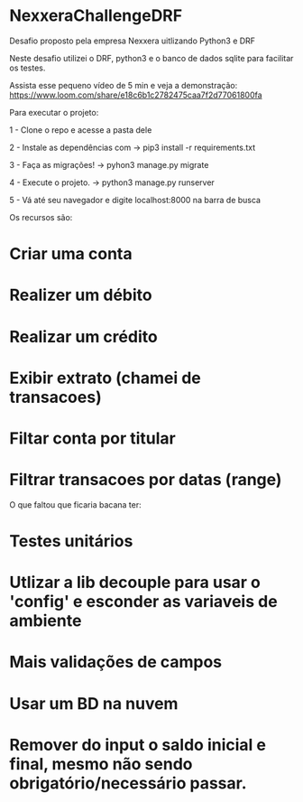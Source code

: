 # NexxeraChallengeDRF
Desafio proposto pela empresa Nexxera uitlizando Python3 e DRF

Neste desafio utilizei o DRF, python3 e o banco de dados sqlite para facilitar os testes.

Assista esse pequeno vídeo de 5 min e veja a demonstração:  https://www.loom.com/share/e18c6b1c2782475caa7f2d77061800fa

Para executar o projeto:

1 - Clone o repo e acesse a pasta dele

2 - Instale as dependências com -> pip3 install -r requirements.txt

3 - Faça as migrações! -> pyhon3 manage.py migrate

4 - Execute o projeto. -> python3 manage.py runserver

5 - Vá até seu navegador e digite localhost:8000 na barra de busca

Os recursos são:

  # Criar uma conta
  # Realizer um débito
  # Realizar um crédito
  # Exibir extrato (chamei de transacoes)
  # Filtar conta por titular
  # Filtrar transacoes por datas (range)

O que faltou  que ficaria bacana ter: 
  # Testes unitários
  # Utlizar a lib decouple para usar o 'config' e esconder as variaveis de ambiente
  # Mais validações de campos
  # Usar um BD na nuvem
  # Remover do input o saldo inicial e final, mesmo não sendo obrigatório/necessário passar.
